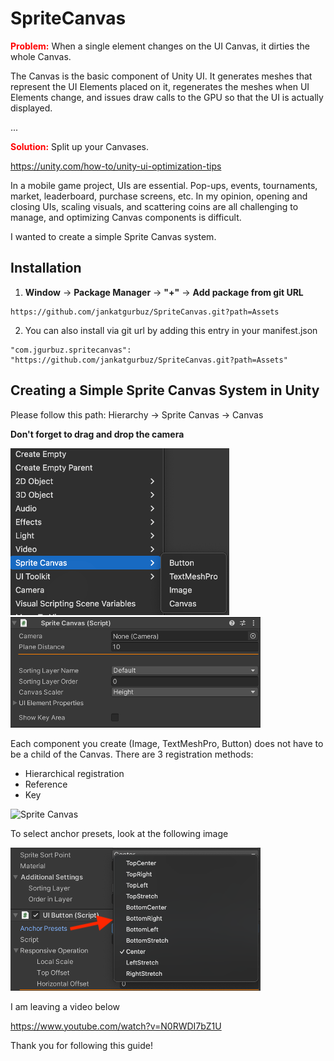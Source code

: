 # SpriteCanvas

<span style="color:red">**Problem:**</span> When a single element changes on the UI Canvas, it dirties the whole Canvas.

The Canvas is the basic component of Unity UI. It generates meshes that represent the UI Elements placed on it, regenerates the meshes when UI Elements change, and issues draw calls to the GPU so that the UI is actually displayed.

...

<span style="color:red">**Solution:**</span> Split up your Canvases.

https://unity.com/how-to/unity-ui-optimization-tips

In a mobile game project, UIs are essential. Pop-ups, events, tournaments, market, leaderboard, purchase screens, etc. In my opinion, opening and closing UIs, scaling visuals, and scattering coins are all challenging to manage, and optimizing Canvas components is difficult.

I wanted to create a simple Sprite Canvas system.

## Installation

1.  **Window** -> **Package Manager** -> **"+"** -> **Add package from git URL**
```
https://github.com/jankatgurbuz/SpriteCanvas.git?path=Assets
```

2. You can also install via git url by adding this entry in your manifest.json
```
"com.jgurbuz.spritecanvas": "https://github.com/jankatgurbuz/SpriteCanvas.git?path=Assets"
```

## Creating a Simple Sprite Canvas System in Unity
Please follow this path: Hierarchy -> Sprite Canvas -> Canvas

**Don't forget to drag and drop the camera**

<img src="Assets/Documentation~/Images/one.png?raw=true" alt="Sprite Canvas" style="margin: 10 0 10px 10px;" />


<img src="Assets/Documentation~/Images/four.png?raw=true" alt="Sprite Canvas" style="margin: 10 0 10px 10px;" />

Each component you create (Image, TextMeshPro, Button) does not have to be a child of the Canvas. There are 3 registration methods:

- Hierarchical registration
- Reference
- Key

<img src="Assets/Documentatio~/Images/two.png?raw=true" alt="Sprite Canvas" style="margin: 10 0 10px 10px;" />

To select anchor presets, look at the following image


<img src="Assets/Documentation~/Images/three.png?raw=true" alt="Sprite Canvas" style="margin: 10 0 10px 10px;" />

I am leaving a video below

https://www.youtube.com/watch?v=N0RWDI7bZ1U

Thank you for following this guide!